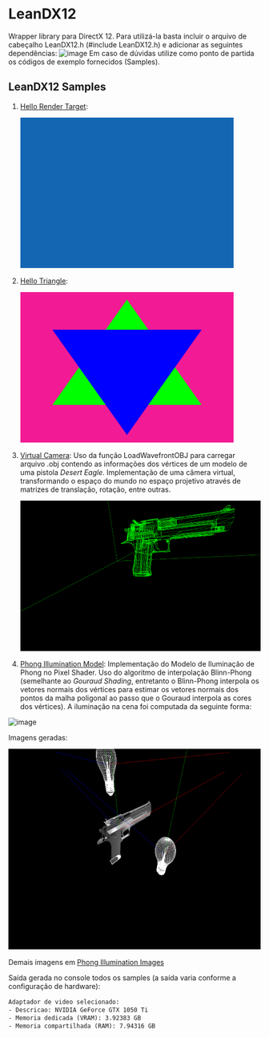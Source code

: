 # LeanDX12
Wrapper library para DirectX 12. Para utilizá-la basta incluir o arquivo de cabeçalho LeanDX12.h (#include LeanDX12.h) e adicionar as seguintes dependências:
![image](https://user-images.githubusercontent.com/48290411/132145705-19978417-dcff-4f83-8207-143dbf8c37f8.png)
Em caso de dúvidas utilize como ponto de partida os códigos de exemplo fornecidos (Samples).

## LeanDX12 Samples
1. [Hello Render Target](Samples/LDX12HelloRenderTarget):
    
    <img src="Images/HelloRenderTarget.png" height="300">
    
1. [Hello Triangle](Samples/LDX12HelloTriangle):
    
    <img src="Images/HelloTriangle.png" height="300">
    
1. [Virtual Camera](Samples/LDX12VirtualCamera): Uso da função LoadWavefrontOBJ para carregar arquivo .obj contendo as informações dos vértices de um modelo de uma pistola *Desert Eagle*. Implementação de uma câmera virtual, transformando o espaço do mundo no espaço projetivo através de matrizes de translação, rotação, entre outras.
    
    <img src="Images/VirtualCamera.png" height="300">
    
1. [Phong Illumination Model](Samples/LDX12PhongIllumination): Implementação do Modelo de Iluminação de Phong no Pixel Shader. Uso do algoritmo de interpolação Blinn-Phong (semelhante ao *Gouraud Shading*, entretanto o Blinn-Phong interpola os vetores normais dos vértices para estimar os vetores normais dos pontos da malha poligonal ao passo que o Gouraud interpola as cores dos vértices). A iluminação na cena foi computada da seguinte forma:

![image](https://user-images.githubusercontent.com/48290411/133957350-fe9315d7-c06a-4fc8-ade1-267f3de0cffc.png)

Imagens geradas:

  <img src="Images/PhongIllumination/PhongIllumination5.png" height="400">
  
Demais imagens em [Phong Illumination Images](Images/PhongIllumination)
  
    
Saída gerada no console todos os samples (a saída varia conforme a configuração de hardware):
```
Adaptador de video selecionado:
- Descricao: NVIDIA GeForce GTX 1050 Ti
- Memoria dedicada (VRAM): 3.92383 GB
- Memoria compartilhada (RAM): 7.94316 GB
```
